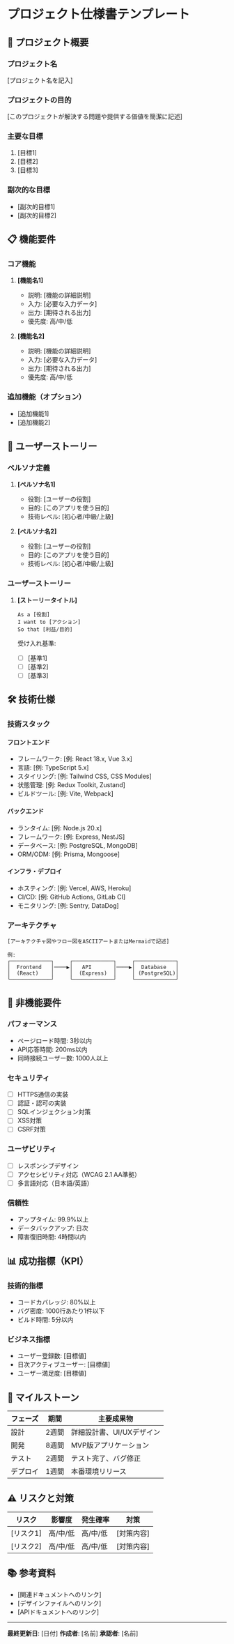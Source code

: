 # プロジェクト仕様書テンプレート

## 🎯 プロジェクト概要

### プロジェクト名
[プロジェクト名を記入]

### プロジェクトの目的
[このプロジェクトが解決する問題や提供する価値を簡潔に記述]

### 主要な目標
1. [目標1]
2. [目標2]
3. [目標3]

### 副次的な目標
- [副次的目標1]
- [副次的目標2]

## 📋 機能要件

### コア機能
1. **[機能名1]**
   - 説明: [機能の詳細説明]
   - 入力: [必要な入力データ]
   - 出力: [期待される出力]
   - 優先度: 高/中/低

2. **[機能名2]**
   - 説明: [機能の詳細説明]
   - 入力: [必要な入力データ]
   - 出力: [期待される出力]
   - 優先度: 高/中/低

### 追加機能（オプション）
- [追加機能1]
- [追加機能2]

## 📖 ユーザーストーリー

### ペルソナ定義
1. **[ペルソナ名1]**
   - 役割: [ユーザーの役割]
   - 目的: [このアプリを使う目的]
   - 技術レベル: [初心者/中級/上級]

2. **[ペルソナ名2]**
   - 役割: [ユーザーの役割]
   - 目的: [このアプリを使う目的]
   - 技術レベル: [初心者/中級/上級]

### ユーザーストーリー
1. **[ストーリータイトル]**
   ```
   As a [役割]
   I want to [アクション]
   So that [利益/目的]
   ```
   
   受け入れ基準:
   - [ ] [基準1]
   - [ ] [基準2]
   - [ ] [基準3]

## 🛠️ 技術仕様

### 技術スタック
#### フロントエンド
- フレームワーク: [例: React 18.x, Vue 3.x]
- 言語: [例: TypeScript 5.x]
- スタイリング: [例: Tailwind CSS, CSS Modules]
- 状態管理: [例: Redux Toolkit, Zustand]
- ビルドツール: [例: Vite, Webpack]

#### バックエンド
- ランタイム: [例: Node.js 20.x]
- フレームワーク: [例: Express, NestJS]
- データベース: [例: PostgreSQL, MongoDB]
- ORM/ODM: [例: Prisma, Mongoose]

#### インフラ・デプロイ
- ホスティング: [例: Vercel, AWS, Heroku]
- CI/CD: [例: GitHub Actions, GitLab CI]
- モニタリング: [例: Sentry, DataDog]

### アーキテクチャ
```
[アーキテクチャ図やフロー図をASCIIアートまたはMermaidで記述]

例:
┌─────────────┐     ┌─────────────┐     ┌─────────────┐
│  Frontend   │────▶│   API       │────▶│  Database   │
│  (React)    │     │  (Express)  │     │ (PostgreSQL)│
└─────────────┘     └─────────────┘     └─────────────┘
```

## 📏 非機能要件

### パフォーマンス
- ページロード時間: 3秒以内
- API応答時間: 200ms以内
- 同時接続ユーザー数: 1000人以上

### セキュリティ
- [ ] HTTPS通信の実装
- [ ] 認証・認可の実装
- [ ] SQLインジェクション対策
- [ ] XSS対策
- [ ] CSRF対策

### ユーザビリティ
- [ ] レスポンシブデザイン
- [ ] アクセシビリティ対応（WCAG 2.1 AA準拠）
- [ ] 多言語対応（日本語/英語）

### 信頼性
- アップタイム: 99.9%以上
- データバックアップ: 日次
- 障害復旧時間: 4時間以内

## 📊 成功指標（KPI）

### 技術的指標
- コードカバレッジ: 80%以上
- バグ密度: 1000行あたり1件以下
- ビルド時間: 5分以内

### ビジネス指標
- ユーザー登録数: [目標値]
- 日次アクティブユーザー: [目標値]
- ユーザー満足度: [目標値]

## 📅 マイルストーン

| フェーズ | 期間 | 主要成果物 |
|---------|------|-----------|
| 設計 | 2週間 | 詳細設計書、UI/UXデザイン |
| 開発 | 8週間 | MVP版アプリケーション |
| テスト | 2週間 | テスト完了、バグ修正 |
| デプロイ | 1週間 | 本番環境リリース |

## ⚠️ リスクと対策

| リスク | 影響度 | 発生確率 | 対策 |
|--------|--------|----------|------|
| [リスク1] | 高/中/低 | 高/中/低 | [対策内容] |
| [リスク2] | 高/中/低 | 高/中/低 | [対策内容] |

## 📚 参考資料

- [関連ドキュメントへのリンク]
- [デザインファイルへのリンク]
- [APIドキュメントへのリンク]

---

**最終更新日**: [日付]
**作成者**: [名前]
**承認者**: [名前]